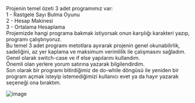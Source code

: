 Projenin temel özeti 3 adet programımız var: <br>
1 - Rastgele Sayı Bulma Oyunu <br>
2 - Hesap Makinesi <br>
3 - Ortalama Hesaplama <br>
Projemizde hangi programa bakmak istiyorsak onun karşılığı karakteri yazıp, programı çalıştırıyoruz. <br>
Bu temel 3 adet programı metotlara ayırarak projenin genel okunabilirlik, sadeliğini, az yer kaplama ve maksimum verimlilik ile çalışmasını sağladım. <br>
Genel olarak switch-case ve if else yapılarını kullandım. <br>
Önemli olan yerlere yorum satırına yazarak bilgilendirdim. <br>
Son olarak bir programı bitirdiğimiz de do-while döngüsü ile yeniden bir program açmak isteyip istemediğimizi kullanıcı evet ya da hayır yazarak seçeneği ona bıraktım. <br>

![image](https://github.com/user-attachments/assets/a1ec11f3-bfc7-46cc-801d-08b9a7948d03)

